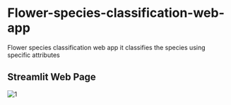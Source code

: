 # Flower-species-classification-web-app
Flower species classification web app it classifies the species using specific attributes

## Streamlit Web Page
![1](https://user-images.githubusercontent.com/91886726/191006982-97be4fd1-d4d1-4100-8eba-74d6b3bcc8ca.PNG)
